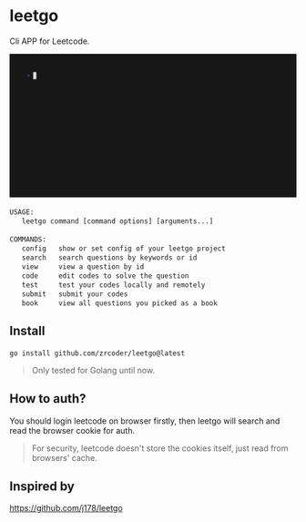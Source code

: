 # leetgo

Cli APP for Leetcode.

![examples](example.gif)

```shell
USAGE:
   leetgo command [command options] [arguments...]

COMMANDS:
   config   show or set config of your leetgo project
   search   search questions by keywords or id
   view     view a question by id
   code     edit codes to solve the question
   test     test your codes locally and remotely
   submit   submit your codes
   book     view all questions you picked as a book
```

## Install

```shell
go install github.com/zrcoder/leetgo@latest
```

> Only tested for Golang until now.

## How to auth?

You should login leetcode on browser firstly, then leetgo will search and read the browser cookie for auth.

> For security, leetcode doesn't store the cookies itself, just read from browsers' cache.

## Inspired by

<https://github.com/j178/leetgo>

